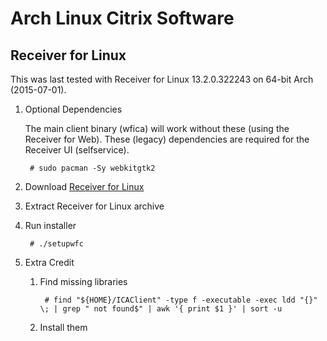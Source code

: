 # Arch Linux Citrix Software

##  Receiver for Linux
This was last tested with Receiver for Linux 13.2.0.322243 on 64-bit Arch (2015-07-01).

1. Optional Dependencies

	The main client binary (wfica) will work without these (using the Receiver for Web).  These (legacy) dependencies are required for the Receiver UI (selfservice).

		# sudo pacman -Sy webkitgtk2

1. Download [Receiver for Linux](https://www.citrix.com/downloads/citrix-receiver/linux.html)

1. Extract Receiver for Linux archive

1. Run installer

		# ./setupwfc

1. Extra Credit

	1. Find missing libraries

			# find "${HOME}/ICAClient" -type f -executable -exec ldd "{}" \; | grep " not found$" | awk '{ print $1 }' | sort -u
			
	1. Install them
